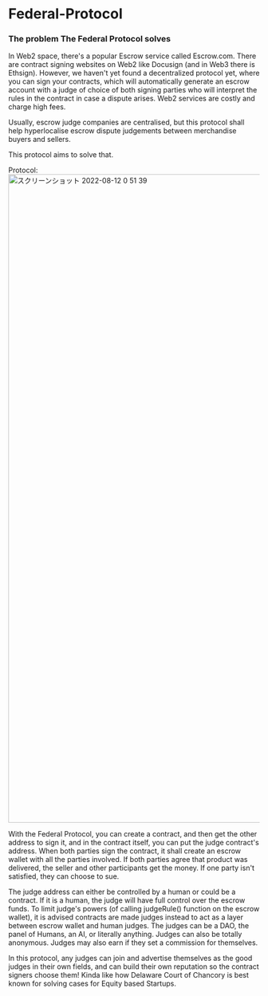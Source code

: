 # Federal-Protocol

### The problem The Federal Protocol solves
In Web2 space, there's a popular Escrow service called Escrow.com. There are contract signing websites on Web2 like Docusign (and in Web3 there is Ethsign). However, we haven't yet found a decentralized protocol yet, where you can sign your contracts, which will automatically generate an escrow account with a judge of choice of both signing parties who will interpret the rules in the contract in case a dispute arises. Web2 services are costly and charge high fees.

Usually, escrow judge companies are centralised, but this protocol shall help hyperlocalise escrow dispute judgements between merchandise buyers and sellers.

This protocol aims to solve that.

Protocol: 
<img width="1301" alt="スクリーンショット 2022-08-12 0 51 39" src="https://user-images.githubusercontent.com/4179632/184175880-6f3b92d5-f7d5-429a-9b33-e4ac6d4aa48f.png">


With the Federal Protocol, you can create a contract, and then get the other address to sign it, and in the contract itself, you can put the judge contract's address. When both parties sign the contract, it shall create an escrow wallet with all the parties involved. If both parties agree that product was delivered, the seller and other participants get the money. If one party isn't satisfied, they can choose to sue.

The judge address can either be controlled by a human or could be a contract. If it is a human, the judge will have full control over the escrow funds. To limit judge's powers (of calling judgeRule() function on the escrow wallet), it is advised contracts are made judges instead to act as a layer between escrow wallet and human judges. The judges can be a DAO, the panel of Humans, an AI, or literally anything. Judges can also be totally anonymous. Judges may also earn if they set a commission for themselves.

In this protocol, any judges can join and advertise themselves as the good judges in their own fields, and can build their own reputation so the contract signers choose them! Kinda like how Delaware Court of Chancory is best known for solving cases for Equity based Startups.
